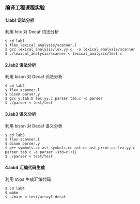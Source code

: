 ### 编译工程课程实验

#### 1.lab1 词法分析
利用 felx 对 Decaf 词法分析

```
$ cd lab1
$ flex lexical_analysis/scanner.l
$ gcc lexical_analysis/lex.yy.c  -o lexical_analysis/scanner
$ ./lexical_analysis/scanner < lexical_analysis/test.c
```

#### 2.lab2 语法分析
利用 bison 对 Decaf 词法分析

```
$ cd lab2
$ flex scanner.l
$ bison parser.y
$ gcc y.tab.h lex.yy.c parser.tab.c -o parser
$ ./parser < test/test
```

#### 3.lab3 语义分析
利用 bison 对 Decaf 语义分析

```
$ cd lab3
$ flex scanner.l
$ bison parser.y
$ g++ symbols.cc ast_symbols.cc ast.cc ast_print.cc lex.yy.c parser.tab.c -o parser -std=c++11
$ ./parser < test/test
```

#### 4.lab4 汇编代码生成
利用 mips 生成汇编代码

```
$ cd lab4
$ make
$ ./main < test/array1.decaf
```
